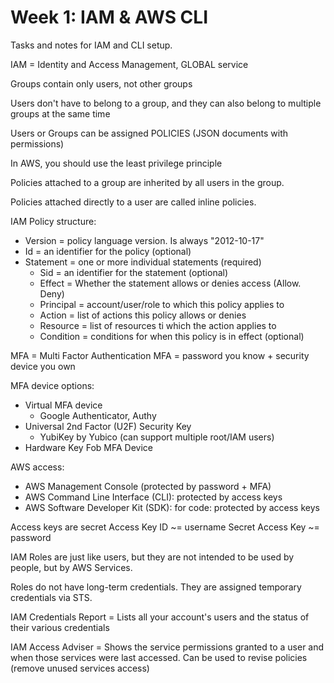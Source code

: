 # Week 1: IAM & AWS CLI

Tasks and notes for IAM and CLI setup.

IAM = Identity and Access Management, GLOBAL service

Groups contain only users, not other groups

Users don't have to belong to a group, and they can also belong to multiple groups at the same time

Users or Groups can be assigned POLICIES (JSON documents with permissions)

In AWS, you should use the least privilege principle

Policies attached to a group are inherited by all users in the group.

Policies attached directly to a user are called inline policies.

IAM Policy structure:
* Version = policy language version. Is always "2012-10-17"
* Id = an identifier for the policy (optional)
* Statement = one or more individual statements (required)
  * Sid = an identifier for the statement (optional)
  * Effect = Whether the statement allows or denies access (Allow. Deny)
  * Principal = account/user/role to which this policy applies to
  * Action = list of actions this policy allows or denies
  * Resource = list of resources ti which the action applies to
  * Condition = conditions for when this policy is in effect (optional)

MFA = Multi Factor Authentication
MFA = password you know + security device you own

MFA device options:
* Virtual MFA device
  * Google Authenticator, Authy
* Universal 2nd Factor (U2F) Security Key
  * YubiKey by Yubico (can support multiple root/IAM users)
* Hardware Key Fob MFA Device

AWS access:
* AWS Management Console (protected by password + MFA)
* AWS Command Line Interface (CLI): protected by access keys
* AWS Software Developer Kit (SDK): for code: protected by access keys

Access keys are secret
Access Key ID ~= username
Secret Access Key ~= password

IAM Roles are just like users, but they are not intended to be used by people, but by AWS Services.

Roles do not have long-term credentials. They are assigned temporary credentials via STS.

IAM Credentials Report = Lists all your account's users and the status of their various credentials

IAM Access Adviser = Shows the service permissions granted to a user and when those services were last accessed. Can be used to revise policies (remove unused services access)





